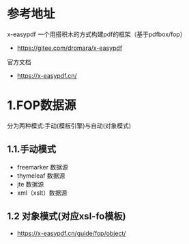# 参考地址
x-easypdf 一个用搭积木的方式构建pdf的框架（基于pdfbox/fop）
- https://gitee.com/dromara/x-easypdf

官方文档
- https://x-easypdf.cn/

# 1.FOP数据源
分为两种模式:手动(模板引擎)与自动(对象模式)
## 1.1.手动模式
- freemarker 数据源
- thymeleaf 数据源
- jte 数据源
- xml（xslt）数据源

## 1.2 对象模式(对应xsl-fo模板)
- https://x-easypdf.cn/guide/fop/object/